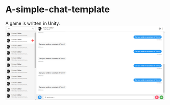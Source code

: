 # A-simple-chat-template
A game is written in Unity.
![ss](https://github.com/ffcabbar/A-simple-chat-template/blob/master/SS.png)

